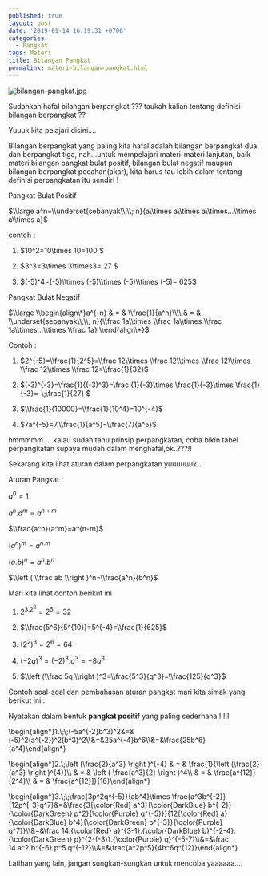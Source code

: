 ```yaml
---
published: true
layout: post
date: '2019-01-14 16:19:31 +0700'
categories:
  - Pangkat
tags: Materi
title: Bilangan Pangkat
permalink: materi-bilangan-pangkat.html
---
```

![bilangan-pangkat.jpg]({{site.baseurl}}/media/bilangan-pangkat.jpg)


Sudahkah hafal bilangan berpangkat ??? taukah kalian tentang definisi bilangan berpangkat ??

Yuuuk kita pelajari disini….

Bilangan berpangkat yang paling kita hafal adalah bilangan berpangkat dua dan berpangkat tiga, nah…untuk mempelajari materi-materi lanjutan, baik materi bilangan pangkat bulat positif, bilangan bulat negatif maupun bilangan berpangkat pecahan(akar), kita harus tau lebih dalam tentang definisi perpangkatan itu sendiri !

Pangkat Bulat Positif

$\\large a^n=\\underset{sebanyak\\;\\; n}{a\\times a\\times a\\times...\\times a\\times a}$

contoh :

1.  $10^2=10\\times 10=100 $
    
2.  $3^3=3\\times 3\\times3= 27 $
    
3.  $(-5)^4=(-5)\\times (-5)\\times (-5)\\times (-5)= 625$
    

Pangkat Bulat Negatif

$\\large \\begin{align\*}a^{-n} & = & \\frac{1}{a^n}\\\\ & = & \\underset{sebanyak\\;\\; n}{\\frac 1a\\times \\frac 1a\\times \\frac 1a\\times...\\times \\frac 1a} \\end{align\*}$

Contoh :

1.  $2^{-5}=\\frac{1}{2^5}=\\frac 12\\times \\frac 12\\times \\frac 12\\times \\frac 12\\times \\frac 12=\\frac{1}{32}$
    
2.  $(-3)^{-3}=\\frac{1}{(-3)^3}=\\frac {1}{-3}\\times \\frac{1}{-3}\\times \\frac{1}{-3}=-\\;\\frac{1}{27} $
    
3.  $\\frac{1}{10000}=\\frac{1}{10^4}=10^{-4}$
    
4.  $7a^{-5}=7.\\frac{1}{a^5}=\\frac{7}{a^5}$
    

hmmmmm…..kalau sudah tahu prinsip perpangkatan, coba bikin tabel perpangkatan supaya mudah dalam menghafal,ok..???!!

Sekarang kita lihat aturan dalam perpangkatan yuuuuuuk…

Aturan Pangkat :

$a^0=1$

$a^n.a^m=a^{n+m}$

$\\frac{a^n}{a^m}=a^{n-m}$

$(a^n)^m=a^{n.m}$

$(a.b)^n=a^n.b^n$

$\\left ( \\frac ab \\right )^n=\\frac{a^n}{b^n}$

Mari kita lihat contoh berikut ini

1.  $2^3.2^2=2^5=32$
    
2.  $\\frac{5^6}{5^{10}}=5^{-4}=\\frac{1}{625}$
    
3.  $(2^2)^3=2^6=64$
    
4.  $(-2a)^3=(-2)^3.a^3=-8a^3$
    
5.  $\\left (\\frac 5q \\right )^3=\\frac{5^3}{q^3}=\\frac{125}{q^3}$
    

Contoh soal-soal dan pembahasan aturan pangkat mari kita simak yang berikut ini :

Nyatakan dalam bentuk **pangkat positif** yang paling sederhana !!!!!

\\begin{align\*}1.\\;\\;(-5a^{-2}b^3)^2&=&(-5)^2(a^{-2})^2(b^3)^2\\\\&=&25a^{-4}b^6\\\\&=&\\frac{25b^6}{a^4}\\end{align\*}

\\begin{align\*}2.\\;\\left (\\frac{2}{a^3} \\right )^{-4} & = & \\frac{1}{\\left (\\frac{2}{a^3} \\right )^{4}}\\\\ & = & \\left ( \\frac{a^3}{2} \\right )^4\\\\ & = & \\frac{a^{12}}{2^4}\\\\ & = & \\frac{a^{12}\]}{16}\\end{align\*}

\\begin{align\*}3.\\;\\;\\frac{3p^2q^{-5}}{ab^4}\\times \\frac{a^3b^{-2}}{12p^{-3}q^7}&=&\\frac{3{\\color{Red} a^3}{\\color{DarkBlue} b^{-2}}{\\color{DarkGreen} p^2}{\\color{Purple} q^{-5}}}{12{\\color{Red} a}{\\color{DarkBlue} b^4}{\\color{DarkGreen} p^{-3}}{\\color{Purple} q^7}}\\\\&=&\\frac 14.{\\color{Red} a}^{3-1}.{\\color{DarkBlue} b}^{-2-4}.{\\color{DarkGreen} p}^{2-(-3)}.{\\color{Purple} q}^{-5-7}\\\\&=&\\frac 14.a^2.b^{-6}.p^5.q^{-12}\\\\&=&\\frac{a^2p^5}{4b^6q^{12}}\\end{align\*}

Latihan yang lain, jangan sungkan-sungkan untuk mencoba yaaaaaa….

